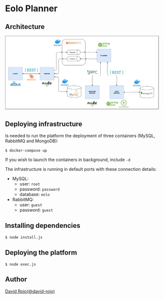 # Eolo Planner

## Architecture

![ARCHITECTURE](doc/img/architecture-eolo-planner.jpg)

## Deploying infrastructure

Is needed to run the platform the deployment of three containers (MySQL, RabbitMQ and MongoDB):

```
$ docker-compose up
```

If you wish to launch the containers in background, include ```-d```

The infrastructure is running in default ports with these connection details:

* MySQL:
  * user: ```root```
  * password: ```password```
  * database: ```eolo```
* RabbitMQ:
  * user: ```guest```
  * password: ```guest```

## Installing dependencies

```
$ node install.js
```

## Deploying the platform

```
$ node exec.js
```

## Author

[David Rojo(@david-rojo)](https://github.com/david-rojo)
